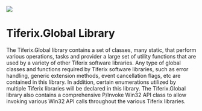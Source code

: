 ![](http://www.tiferix.com/Logos/TiferixSoftwareLogo.jpg)



# Tiferix.Global Library
The Tiferix.Global library contains a set of classes, many static, that perform various operations, tasks and provider a large set of utility functions that are used by a variety of other Tiferix software libraries.  Any type of global classes and functions required by Tiferix software libraries, such as error handling, generic extension methods, event cancellation flags, etc are contained in this library.  In addition, certain enumerations utilized by multiple Tiferix libraries will be declared in this library.  The Tiferix.Global library also contains a comprehensive P/Invoke Win32 API class to allow invoking various Win32 API calls throughout the various Tiferix libraries.